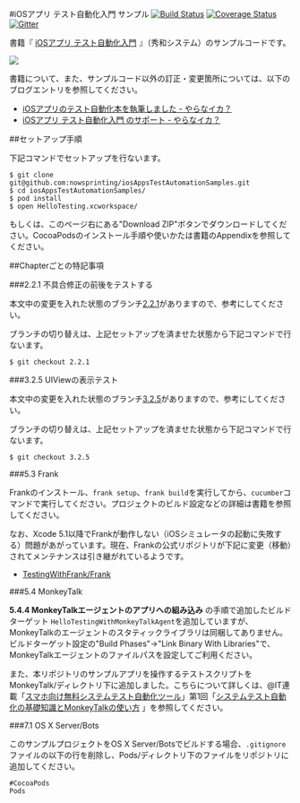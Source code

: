 #iOSアプリ テスト自動化入門 サンプル
[![Build Status](https://travis-ci.org/nowsprinting/iosAppsTestAutomationSamples.svg?branch=master)](https://travis-ci.org/nowsprinting/iosAppsTestAutomationSamples)
[![Coverage Status](https://coveralls.io/repos/nowsprinting/iosAppsTestAutomationSamples/badge.png?branch=master)](https://coveralls.io/r/nowsprinting/iosAppsTestAutomationSamples?branch=master)
[![Gitter](https://badges.gitter.im/nowsprinting/iosAppsTestAutomationSamples.png)](https://gitter.im/nowsprinting/iosAppsTestAutomationSamples)


書籍『
<a href="http://www.amazon.co.jp/gp/product/4798040894/ref=as_li_ss_tl?ie=UTF8&camp=247&creative=7399&creativeASIN=4798040894&linkCode=as2&tag=nowsprinting-22">iOSアプリ テスト自動化入門</a><img src="http://ir-jp.amazon-adsystem.com/e/ir?t=nowsprinting-22&l=as2&o=9&a=4798040894" width="1" height="1" border="0" alt="" style="border:none !important; margin:0px !important;" />
』（秀和システム）のサンプルコードです。

<a href="http://www.amazon.co.jp/gp/product/4798040894/ref=as_li_ss_il?ie=UTF8&camp=247&creative=7399&creativeASIN=4798040894&linkCode=as2&tag=nowsprinting-22"><img border="0" src="http://ws-fe.amazon-adsystem.com/widgets/q?_encoding=UTF8&ASIN=4798040894&Format=_SL250_&ID=AsinImage&MarketPlace=JP&ServiceVersion=20070822&WS=1&tag=nowsprinting-22" ></a><img src="http://ir-jp.amazon-adsystem.com/e/ir?t=nowsprinting-22&l=as2&o=9&a=4798040894" width="1" height="1" border="0" alt="" style="border:none !important; margin:0px !important;" />


書籍について、また、サンプルコード以外の訂正・変更箇所については、以下のブログエントリを参照してください。

- [iOSアプリのテスト自動化本を執筆しました - やらなイカ？](http://nowsprinting.hatenablog.com/entry/2014/02/12/104959)
- [iOSアプリ テスト自動化入門 のサポート - やらなイカ？](http://nowsprinting.hatenablog.com/entry/2014/03/18/115911)



##セットアップ手順

下記コマンドでセットアップを行ないます。

    $ git clone git@github.com:nowsprinting/iosAppsTestAutomationSamples.git
    $ cd iosAppsTestAutomationSamples/
    $ pod install
    $ open HelloTesting.xcworkspace/

もしくは、このページ右にある"Download ZIP"ボタンでダウンロードしてください。CocoaPodsのインストール手順や使いかたは書籍のAppendixを参照してください。



##Chapterごとの特記事項

###2.2.1 不具合修正の前後をテストする

本文中の変更を入れた状態のブランチ[2.2.1](https://github.com/nowsprinting/iosAppsTestAutomationSamples/tree/2.2.1)がありますので、参考にしてください。

ブランチの切り替えは、上記セットアップを済ませた状態から下記コマンドで行ないます。

    $ git checkout 2.2.1


###3.2.5 UIViewの表示テスト

本文中の変更を入れた状態のブランチ[3.2.5](https://github.com/nowsprinting/iosAppsTestAutomationSamples/tree/3.2.5)がありますので、参考にしてください。

ブランチの切り替えは、上記セットアップを済ませた状態から下記コマンドで行ないます。

    $ git checkout 3.2.5


###5.3 Frank

Frankのインストール、`frank setup`、`frank build`を実行してから、`cucumber`コマンドで実行してください。プロジェクトのビルド設定などの詳細は書籍を参照してください。

なお、Xcode 5.1以降でFrankが動作しない（iOSシミュレータの起動に失敗する）問題があがっています。現在、Frankの公式リポジトリが下記に変更（移動）されてメンテナンスは引き継がれているようです。

- [TestingWithFrank/Frank](https://github.com/TestingWithFrank/Frank)


###5.4 MonkeyTalk

**5.4.4 MonkeyTalkエージェントのアプリへの組み込み** の手順で追加したビルドターゲット `HelloTestingWithMonkeyTalkAgent`を追加していますが、MonkeyTalkのエージェントのスタティックライブラリは同梱してありません。  
ビルドターゲット設定の"Build Phases"->"Link Binary With Libraries"で、MonkeyTalkエージェントのファイルパスを設定してご利用ください。

また、本リポジトリのサンプルアプリを操作するテストスクリプトをMonkeyTalk/ディレクトリ下に追加しました。こちらについて詳しくは、@IT連載「[スマホ向け無料システムテスト自動化ツール](http://www.atmarkit.co.jp/ait/kw/smapho_testtool.html)」第1回「[システムテスト自動化の基礎知識とMonkeyTalkの使い方](http://www.atmarkit.co.jp/ait/articles/1407/16/news037.html) 」を参照してください。


###7.1 OS X Server/Bots

このサンプルプロジェクトをOS X Server/Botsでビルドする場合、`.gitignore`ファイルの以下の行を削除し、Pods/ディレクトリ下のファイルをリポジトリに追加してください。

    #CocoaPods
    Pods
